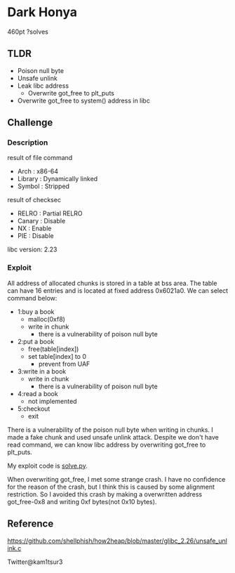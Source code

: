 # Dark Honya 
460pt ?solves

## TLDR
* Poison null byte
* Unsafe unlink
* Leak libc address
	* Overwrite got\_free to plt\_puts
* Overwrite got\_free to system() address in libc

## Challenge
### Description
result of file command
* Arch    : x86-64
* Library : Dynamically linked
* Symbol  : Stripped

result of checksec
* RELRO  : Partial RELRO
* Canary : Disable
* NX     : Enable
* PIE    : Disable

libc version: 2.23
### Exploit 
All address of allocated chunks is stored in a table at bss area.
The table can have 16 entries and is located at fixed address 0x6021a0.
We can select command below:
* 1:buy a book
	* malloc(0xf8)
	* write in chunk
		* there is a vulnerability of poison null byte
* 2:put a book
	* free(table\[index\])
	* set table\[index\] to 0
		* prevent from UAF
* 3:write in a book
	* write in chunk
		* there is a vulnerability of poison null byte
* 4:read a book
	* not implemented
* 5:checkout
	* exit

There is a vulnerability of the poison null byte when writing in chunks.
I made a fake chunk and used unsafe unlink attack.
Despite we don't have read command, we can know libc address by overwriting got\_free to plt\_puts.

My exploit code is [solve.py](https://github.com/kam1tsur3/2020_CTF/blob/master/nullcon/pwn/Dark_Honya/solve.py).

When overwriting got\_free, I met some strange crash.
I have no confidence for the reason of the crash, but I think this is caused by some alignment restriction.
So I avoided this crash by making a overwritten address got\_free-0x8 and writing 0xf bytes(not 0x10 bytes).

## Reference
https://github.com/shellphish/how2heap/blob/master/glibc_2.26/unsafe_unlink.c

Twitter@kam1tsur3
